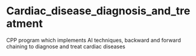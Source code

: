 # Cardiac_disease_diagnosis_and_treatment
CPP program which implements AI techniques, backward and forward chaining to diagnose and treat cardiac diseases
